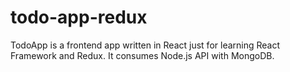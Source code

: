 # todo-app-redux
TodoApp is a frontend app written in React just for learning React Framework and Redux. It consumes Node.js API with MongoDB.

